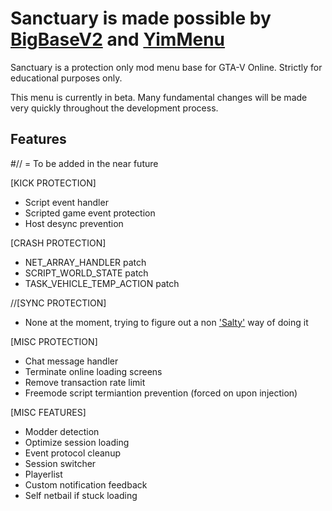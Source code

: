 # Sanctuary is made possible by [BigBaseV2](https://github.com/Pocakking/BigBaseV2) and [YimMenu](https://github.com/Yimura/YimMenu)
Sanctuary is a protection only mod menu base for GTA-V Online.
Strictly for educational purposes only.

This menu is currently in beta. 
Many fundamental changes will be made very quickly throughout the development process.

## Features
#// = To be added in the near future

[KICK PROTECTION]

* Script event handler
* Scripted game event protection
* Host desync prevention

[CRASH PROTECTION]

* NET_ARRAY_HANDLER patch
* SCRIPT_WORLD_STATE patch
* TASK_VEHICLE_TEMP_ACTION patch

//[SYNC PROTECTION]

* None at the moment, trying to figure out a non ['Salty'](https://github.com/tecel007/Salty) way of doing it

[MISC PROTECTION]

* Chat message handler
* Terminate online loading screens
* Remove transaction rate limit
* Freemode script termiantion prevention (forced on upon injection)

[MISC FEATURES]

* Modder detection
* Optimize session loading
* Event protocol cleanup
* Session switcher
* Playerlist
* Custom notification feedback
* Self netbail if stuck loading
